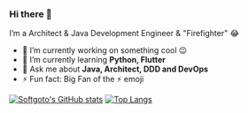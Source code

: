 ### Hi there 👋

I’m a Architect & Java Development Engineer & "Firefighter" 😂

- 🔭  I’m currently working on something cool 😉
- 🌱  I’m currently learning **Python, Flutter**
- 💬  Ask me about **Java, Architect, DDD and DevOps**
- ⚡  Fun fact: Big Fan of the ⚡ emoji

[![Softgoto's GitHub stats](https://github-readme-stats.vercel.app/api?username=softgoto&show_icons=true&theme=dracula)](https://github.com/anuraghazra/github-readme-stats)
[![Top Langs](https://github-readme-stats.vercel.app/api/top-langs/?username=softgoto&layout=compact)](https://github.com/anuraghazra/github-readme-stats)
